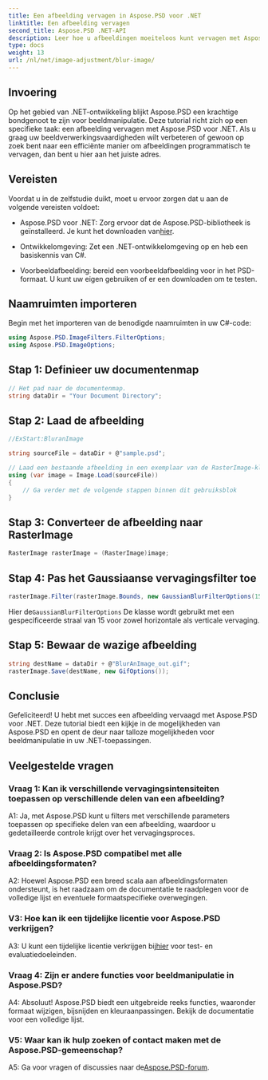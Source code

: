 ```yaml
---
title: Een afbeelding vervagen in Aspose.PSD voor .NET
linktitle: Een afbeelding vervagen
second_title: Aspose.PSD .NET-API
description: Leer hoe u afbeeldingen moeiteloos kunt vervagen met Aspose.PSD voor .NET. Een stapsgewijze handleiding voor naadloze beeldmanipulatie in uw C#-projecten.
type: docs
weight: 13
url: /nl/net/image-adjustment/blur-image/
---
```

## Invoering

Op het gebied van .NET-ontwikkeling blijkt Aspose.PSD een krachtige bondgenoot te zijn voor beeldmanipulatie. Deze tutorial richt zich op een specifieke taak: een afbeelding vervagen met Aspose.PSD voor .NET. Als u graag uw beeldverwerkingsvaardigheden wilt verbeteren of gewoon op zoek bent naar een efficiënte manier om afbeeldingen programmatisch te vervagen, dan bent u hier aan het juiste adres.

## Vereisten

Voordat u in de zelfstudie duikt, moet u ervoor zorgen dat u aan de volgende vereisten voldoet:

-  Aspose.PSD voor .NET: Zorg ervoor dat de Aspose.PSD-bibliotheek is geïnstalleerd. Je kunt het downloaden van[hier](https://releases.aspose.com/psd/net/).

- Ontwikkelomgeving: Zet een .NET-ontwikkelomgeving op en heb een basiskennis van C#.

- Voorbeeldafbeelding: bereid een voorbeeldafbeelding voor in het PSD-formaat. U kunt uw eigen gebruiken of er een downloaden om te testen.

## Naamruimten importeren

Begin met het importeren van de benodigde naamruimten in uw C#-code:

```csharp
using Aspose.PSD.ImageFilters.FilterOptions;
using Aspose.PSD.ImageOptions;
```

## Stap 1: Definieer uw documentenmap

```csharp
// Het pad naar de documentenmap.
string dataDir = "Your Document Directory";
```

## Stap 2: Laad de afbeelding

```csharp
//ExStart:BluranImage

string sourceFile = dataDir + @"sample.psd";

// Laad een bestaande afbeelding in een exemplaar van de RasterImage-klasse
using (var image = Image.Load(sourceFile))
{
    // Ga verder met de volgende stappen binnen dit gebruiksblok
}
```

## Stap 3: Converteer de afbeelding naar RasterImage

```csharp
RasterImage rasterImage = (RasterImage)image;
```

## Stap 4: Pas het Gaussiaanse vervagingsfilter toe

```csharp
rasterImage.Filter(rasterImage.Bounds, new GaussianBlurFilterOptions(15, 15));
```

 Hier de`GaussianBlurFilterOptions` De klasse wordt gebruikt met een gespecificeerde straal van 15 voor zowel horizontale als verticale vervaging.

## Stap 5: Bewaar de wazige afbeelding

```csharp
string destName = dataDir + @"BlurAnImage_out.gif";
rasterImage.Save(destName, new GifOptions());
```

## Conclusie

Gefeliciteerd! U hebt met succes een afbeelding vervaagd met Aspose.PSD voor .NET. Deze tutorial biedt een kijkje in de mogelijkheden van Aspose.PSD en opent de deur naar talloze mogelijkheden voor beeldmanipulatie in uw .NET-toepassingen.

## Veelgestelde vragen

### Vraag 1: Kan ik verschillende vervagingsintensiteiten toepassen op verschillende delen van een afbeelding?

A1: Ja, met Aspose.PSD kunt u filters met verschillende parameters toepassen op specifieke delen van een afbeelding, waardoor u gedetailleerde controle krijgt over het vervagingsproces.

### Vraag 2: Is Aspose.PSD compatibel met alle afbeeldingsformaten?

A2: Hoewel Aspose.PSD een breed scala aan afbeeldingsformaten ondersteunt, is het raadzaam om de documentatie te raadplegen voor de volledige lijst en eventuele formaatspecifieke overwegingen.

### V3: Hoe kan ik een tijdelijke licentie voor Aspose.PSD verkrijgen?

 A3: U kunt een tijdelijke licentie verkrijgen bij[hier](https://purchase.aspose.com/temporary-license/) voor test- en evaluatiedoeleinden.

### Vraag 4: Zijn er andere functies voor beeldmanipulatie in Aspose.PSD?

A4: Absoluut! Aspose.PSD biedt een uitgebreide reeks functies, waaronder formaat wijzigen, bijsnijden en kleuraanpassingen. Bekijk de documentatie voor een volledige lijst.

### V5: Waar kan ik hulp zoeken of contact maken met de Aspose.PSD-gemeenschap?

 A5: Ga voor vragen of discussies naar de[Aspose.PSD-forum](https://forum.aspose.com/c/psd/34).